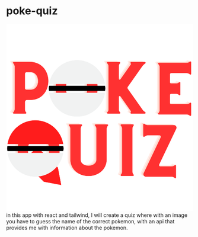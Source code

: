 # poke-quiz
![](poke-quiz/public/poke-quiz-logo(createdByMikixiT).svg) 
<br>
in this app with react and tailwind, I will create a quiz where with an image you have to guess the name of the correct pokemon, with an api that provides me with information about the pokemon.
